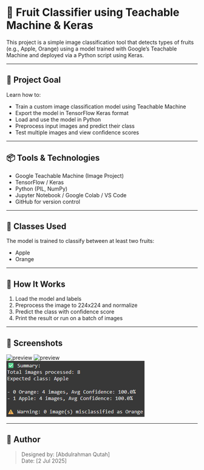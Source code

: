 # 🍎 Fruit Classifier using Teachable Machine & Keras  
This project is a simple image classification tool that detects types of fruits (e.g., Apple, Orange) using a model trained with Google’s Teachable Machine and deployed via a Python script using Keras.

---

## 🎯 Project Goal  
Learn how to:

- Train a custom image classification model using Teachable Machine  
- Export the model in TensorFlow Keras format  
- Load and use the model in Python  
- Preprocess input images and predict their class  
- Test multiple images and view confidence scores  

---

## 📦 Tools & Technologies  
- Google Teachable Machine (Image Project)  
- TensorFlow / Keras  
- Python (PIL, NumPy)  
- Jupyter Notebook / Google Colab / VS Code  
- GitHub for version control  

---

## 🧠 Classes Used  
The model is trained to classify between at least two fruits:

- Apple  
- Orange  

---

## 🧪 How It Works  
1. Load the model and labels  
2. Preprocess the image to 224x224 and normalize  
3. Predict the class with confidence score  
4. Print the result or run on a batch of images

---

## 📸 Screenshots
![preview](screenshoots/Apple-TM.png)
![preview](screenshoots/Orange-TM.png)
![preview](screenshoots/predict-summary.png)

---

## 👤 Author
> Designed by: [Abdulrahman Qutah]  
> Date: [2 Jul 2025]
